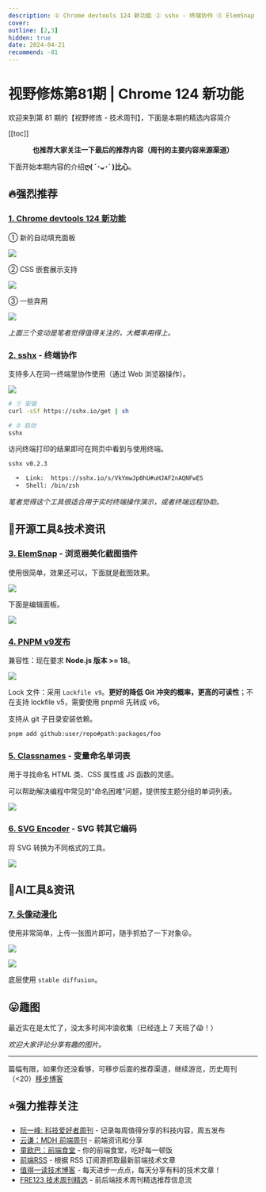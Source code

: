 ```yaml
---
description: ① Chrome devtools 124 新功能 ② sshx - 终端协作 ③ ElemSnap - 浏览器美化截图插件 ④ PNPM v9发布 ⑤ Classnames - 变量命名单词表 ⑥ SVG Encoder - SVG 转其它编码 ⑦ 头像动漫化
cover:
outline: [2,3]
hidden: true
date: 2024-04-21
recommend: -81
---
```


# 视野修炼第81期 | Chrome 124 新功能

欢迎来到第 81 期的【视野修炼 - 技术周刊】，下面是本期的精选内容简介

[[toc]]

<center>

**​也推荐大家关注一下最后的推荐内容（周刊的主要内容来源渠道）**

</center>

下面开始本期内容的介绍**ღ( ´･ᴗ･` )比心**。

## 🔥强烈推荐
### [1. Chrome devtools 124 新功能](https://developer.chrome.com/blog/new-in-devtools-124?hl=zh-cn)
① 新的自动填充面板

![](https://img.cdn.sugarat.top/mdImg/sugar/953be8d99fcf90439e20175da9dc52d6)

② CSS 嵌套展示支持

![](https://img.cdn.sugarat.top/mdImg/sugar/e346813fada407dc552f93d78991ed05)

③ 一些弃用

![](https://img.cdn.sugarat.top/mdImg/sugar/95a0c39d74f120e55daf745201756a46)

*上面三个变动是笔者觉得值得关注的，大概率用得上。*

### [2. sshx](https://sshx.io/) - 终端协作

支持多人在同一终端里协作使用（通过 Web 浏览器操作）。

![](https://img.cdn.sugarat.top/mdImg/sugar/abe55fde83d351894dfebc148399fe55)

```sh
# ① 安装
curl -sSf https://sshx.io/get | sh

# ② 启动
sshx
```
访问终端打印的结果即可在网页中看到与使用终端。

```sh
sshx v0.2.3

  ➜  Link:  https://sshx.io/s/VkYmwJp0hU#uHJAF2nAQNFwES
  ➜  Shell: /bin/zsh
```

*笔者觉得这个工具很适合用于实时终端操作演示，或者终端远程协助。*


## 🔧开源工具&技术资讯

### [3. ElemSnap](https://www.elemsnap.com/) - 浏览器美化截图插件
使用很简单，效果还可以，下面就是截图效果。

![](https://img.cdn.sugarat.top/mdImg/sugar/5609f357ac4c8638c9160f48ee07b35f)

下面是编辑面板。

![](https://img.cdn.sugarat.top/mdImg/sugar/b82dbd9ad9c2ec2a19beb4f224588a97)

### [4. PNPM v9发布](https://github.com/pnpm/pnpm/releases/tag/v9.0.0)

兼容性：现在要求 **Node.js 版本 >= 18**。

![](https://img.cdn.sugarat.top/mdImg/sugar/bacdca6acaa906476c179e1b8f582b7d)

Lock 文件：采用 `Lockfile v9`。**更好的降低 Git 冲突的概率，更高的可读性**；不在支持 lockfile v5，需要使用 pnpm8 先转成 v6。

支持从 git 子目录安装依赖。
```sh
pnpm add github:user/repo#path:packages/foo
```

### [5. Classnames](https://classnames.paulrobertlloyd.com/) - 变量命名单词表

用于寻找命名 HTML 类、CSS 属性或 JS 函数的灵感。

可以帮助解决编程中常见的“命名困难”问题，提供按主题分组的单词列表。

![](https://img.cdn.sugarat.top/mdImg/sugar/441e68addf90427a3702bf77051c737c)

### [6. SVG Encoder](https://svgencode.com/) - SVG 转其它编码
将 SVG 转换为不同格式的工具。

![](https://img.cdn.sugarat.top/mdImg/sugar/ada583df2cc92af7555243ede9bfb56f)

## 🤖AI工具&资讯
### [7. 头像动漫化](https://www.animefilter.online/convert.html)

使用非常简单，上传一张图片即可，随手抓拍了一下对象😜。

![](https://img.cdn.sugarat.top/mdImg/sugar/a13fc870227b255d8e487011cfc503b5)

![](https://img.cdn.sugarat.top/mdImg/sugar/ada587d069d933a940d188db5ff2b6f7)

底层使用 `stable diffusion`。

## 😛趣图
最近实在是太忙了，没太多时间冲浪收集（已经连上 7 天班了😱！）

*欢迎大家评论分享有趣的图片。*

---

篇幅有限，如果你还没看够，可移步后面的推荐渠道，继续游览，历史周刊（<20）[移步博客](https://www.dmsrs.org/weekly/index.html)

## ⭐️强力推荐关注

* [阮一峰: 科技爱好者周刊](https://www.ruanyifeng.com/blog/archives.html) - 记录每周值得分享的科技内容，周五发布
* [云谦：MDH 前端周刊](https://sorrycc.com/mdh/) - 前端资讯和分享
* [童欧巴：前端食堂](https://github.com/Geekhyt/weekly) - 你的前端食堂，吃好每一顿饭
* [前端RSS](https://fed.chanceyu.com/) - 根据 RSS 订阅源抓取最新前端技术文章
* [值得一读技术博客](https://daily-blog.chlinlearn.top/) - 每天进步一点点，每天分享有料的技术文章！
* [FRE123 技术周刊精选](https://www.fre123.com/weekly) - 前后端技术周刊精选推荐信息流
